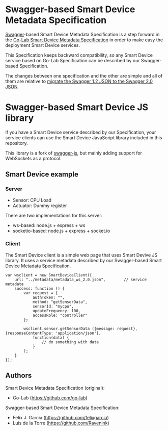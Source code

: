 # Swagger-based Smart Device Metadata Specification

[Swagger](http://swagger.io/)-based Smart Device Metadata Specification is a step forward in the [Go-Lab Smart Device Metadata Specification](https://github.com/go-lab/smart-device-metadata) in order to make easy the deployment Smart Device services.

This Specification keeps backward compatibility, so any Smart Device service based on Go-Lab Specification can be described by our Swagger-based Specification. 

The changes between one specification and the other are simple and all of them are relative to [migrate the Swagger 1.2 JSON to the Swagger 2.0 JSON](https://github.com/OAI/OpenAPI-Specification/wiki/Swagger-1.2-to-2.0-Migration-Guide).

# Swagger-based Smart Device JS library

If you have a Smart Device service described by our Specification, your service clients can use the Smart Device JavaScript library included in this repository.

This library is a fork of [swagger-js](https://github.com/swagger-api/swagger-js), but mainly adding support for WebSockets as a protocol.

## Smart Device example

### Server
 * Sensor: CPU Load
 * Actuator: Dummy register
 
There are two implementations for this server:
 * ws-based: node.js + express + ws
 * socketio-based: node.js + express + socket.io 

### Client

The Smart Device client is a simple web page that uses Smart Devive JS library. 
It uses a service metadata described by our Swagger-based Smart Device Metadata Specification.

```
var wsclient = new SmartDeviceClient({
	url: "../metadata/metadata_ws_2.0.json",		// service metadata
	success: function () {	
		var request = { 
			authToken: "", 
			method: "getSensorData", 
			sensorId: "mycpu", 
			updateFrequency: 100, 
			accessRole: "controller" 
		};
		
		wsclient.sensor.getSensorData ({message: request}, {responseContentType: 'application/json'}, 
			function(data) {
				// do something with data
			}
		);
	}
});
```

## Authors

Smart Device Metadata Specification (original):
* Go-Lab (https://github.com/go-lab)

Swagger-based Smart Device Metadata Specification:
* Felix J. Garcia (https://github.com/felixgarcia)
* Luis de la Torre (https://github.com/Ravenink)
